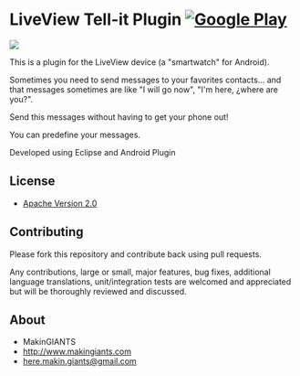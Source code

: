 # LiveView Tell-it Plugin [![Google Play](http://developer.android.com/images/brand/en_generic_rgb_wo_45.png)](https://play.google.com/store/apps/details?id=com.makingiants.answerit)

<a href="https://play.google.com/store/apps/details?id=com.makingiants.answerit" alt="Download from Google Play">
	<img src="http://dc615.4shared.com/img/1Z9CAzIN/0.6737474162763446/tell_it_banner.png">
</a>

This is a plugin for the LiveView device
(a "smartwatch" for Android).

Sometimes you need to send messages to your favorites contacts...
and that messages sometimes are like "I will go now", "I'm here, ¿where are you?".

Send this messages without having to get your phone out!

You can predefine your messages.

Developed using Eclipse and Android Plugin


## License

* [Apache Version 2.0](http://www.apache.org/licenses/LICENSE-2.0.html)


## Contributing

Please fork this repository and contribute back using pull requests.

Any contributions, large or small, major features, bug fixes, additional
language translations, unit/integration tests are welcomed and appreciated
but will be thoroughly reviewed and discussed.


## About
	
+ MakinGIANTS
+ http://www.makingiants.com
+ here.makin.giants@gmail.com